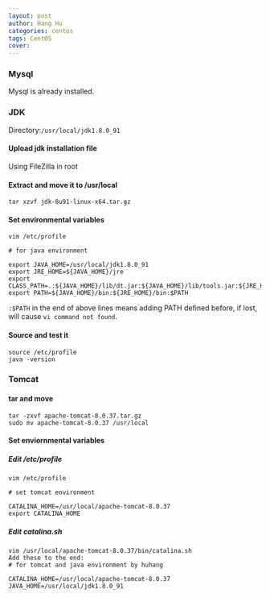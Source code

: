 ```yaml
---
layout: post
author: Hang Hu
categories: centos
tags: CentOS 
cover: 
---
```


### Mysql

Mysql is already installed.
### JDK

Directory:`/usr/local/jdk1.8.0_91`
#### Upload jdk installation file

Using FileZilla in root
#### Extract and move it to /usr/local

```
tar xzvf jdk-8u91-linux-x64.tar.gz
```
#### Set environmental variables

```
vim /etc/profile
```
```
# for java environment

export JAVA_HOME=/usr/local/jdk1.8.0_91
export JRE_HOME=${JAVA_HOME}/jre
export CLASS_PATH=.:${JAVA_HOME}/lib/dt.jar:${JAVA_HOME}/lib/tools.jar:${JRE_HOME}/lib:$CLASSPATH
export PATH=${JAVA_HOME}/bin:${JRE_HOME}/bin:$PATH
```
`:$PATH` in the end of above lines means adding PATH defined before, if lost, will cause `vi command not found`.
#### Source and test it

```
source /etc/profile 
java -version 
```
### Tomcat

#### tar and move

```
tar -zxvf apache-tomcat-8.0.37.tar.gz
sudo mv apache-tomcat-8.0.37 /usr/local
```
#### Set enviornmental variables

##### Edit /etc/profile

```
vim /etc/profile
```
```
# set tomcat environment

CATALINA_HOME=/usr/local/apache-tomcat-8.0.37
export CATALINA_HOME
```
##### Edit catalina.sh

```
vim /usr/local/apache-tomcat-8.0.37/bin/catalina.sh
Add these to the end:
# for tomcat and java environment by huhang                                  

CATALINA_HOME=/usr/local/apache-tomcat-8.0.37
JAVA_HOME=/usr/local/jdk1.8.0_91
```
